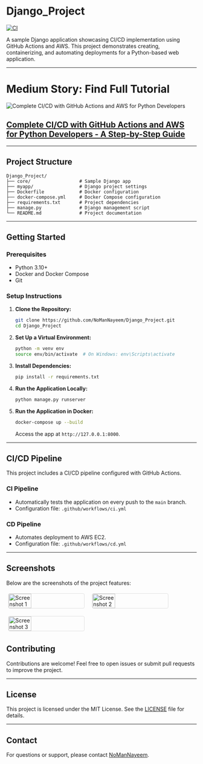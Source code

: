 # Django_Project

[![CI](https://github.com/NoManNayeem/Django_Project/actions/workflows/ci.yml/badge.svg)](https://github.com/NoManNayeem/Django_Project/actions/workflows/ci.yml)

A sample Django application showcasing CI/CD implementation using GitHub Actions and AWS. This project demonstrates creating, containerizing, and automating deployments for a Python-based web application.

---
# Medium Story: Find Full Tutorial  

![Complete CI/CD with GitHub Actions and AWS for Python Developers](./screenshots/Medium.png)

[Complete CI/CD with GitHub Actions and AWS for Python Developers - A Step-by-Step Guide](https://medium.com/@nomannayeem/complete-ci-cd-with-github-actions-and-aws-for-python-developers-a-step-by-step-guide-92807f6167ee)
---


---

## **Project Structure**

```
Django_Project/
├── core/                  # Sample Django app
├── myapp/                 # Django project settings
├── Dockerfile             # Docker configuration
├── docker-compose.yml     # Docker Compose configuration
├── requirements.txt       # Project dependencies
├── manage.py              # Django management script
└── README.md              # Project documentation
```

---

## **Getting Started**

### **Prerequisites**
- Python 3.10+
- Docker and Docker Compose
- Git

### **Setup Instructions**

1. **Clone the Repository:**
   ```bash
   git clone https://github.com/NoManNayeem/Django_Project.git
   cd Django_Project
   ```

2. **Set Up a Virtual Environment:**
   ```bash
   python -m venv env
   source env/bin/activate  # On Windows: env\Scripts\activate
   ```

3. **Install Dependencies:**
   ```bash
   pip install -r requirements.txt
   ```

4. **Run the Application Locally:**
   ```bash
   python manage.py runserver
   ```

5. **Run the Application in Docker:**
   ```bash
   docker-compose up --build
   ```

   Access the app at `http://127.0.0.1:8000`.

---

## **CI/CD Pipeline**

This project includes a CI/CD pipeline configured with GitHub Actions.

### **CI Pipeline**
- Automatically tests the application on every push to the `main` branch.
- Configuration file: `.github/workflows/ci.yml`

### **CD Pipeline**
- Automates deployment to AWS EC2.
- Configuration file: `.github/workflows/cd.yml`

---

## Screenshots

Below are the screenshots of the project features:

<div style="display: flex; flex-wrap: wrap; gap: 10px;">
  <!-- Adjust the file names to match the actual PNG files in the ./screenshots directory -->
  <img src="./screenshots/Django_8000.png" alt="Screenshot 1" style="width: 30%; min-width: 200px; margin: 5px; border: 1px solid #ddd; border-radius: 4px;"/>
  <img src="./screenshots/Django_From_AWS.png" alt="Screenshot 2" style="width: 30%; min-width: 200px; margin: 5px; border: 1px solid #ddd; border-radius: 4px;"/>
  <img src="./screenshots/Django_From_AWS_After_Update.png" alt="Screenshot 3" style="width: 30%; min-width: 200px; margin: 5px; border: 1px solid #ddd; border-radius: 4px;"/>
  <!-- Add more <img> elements as needed -->
</div>

## **Contributing**

Contributions are welcome! Feel free to open issues or submit pull requests to improve the project.

---

## **License**

This project is licensed under the MIT License. See the [LICENSE](LICENSE) file for details.

---

## **Contact**

For questions or support, please contact [NoManNayeem](https://github.com/NoManNayeem).

